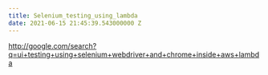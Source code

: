 ```yaml
---
title: Selenium_testing_using_lambda
date: 2021-06-15 21:45:39.543000000 Z
---
```


http://google.com/search?q=ui+testing+using+selenium+webdriver+and+chrome+inside+aws+lambda
